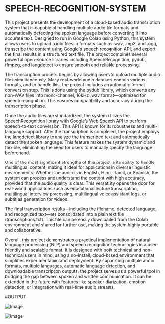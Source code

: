# SPEECH-RECOGNITION-SYSTEM

This project presents the development of a cloud-based audio transcription system that is capable of handling multiple audio file formats and automatically detecting the spoken language before converting it into accurate text. Designed to run in Google Colab using Python, this system allows users to upload audio files in formats such as .wav, .mp3, and .ogg, transcribe the content using Google's speech recognition API, and export the final results in a structured text file. The project combines several powerful open-source libraries including SpeechRecognition, pydub, ffmpeg, and langdetect to ensure smooth and reliable processing.

The transcription process begins by allowing users to upload multiple audio files simultaneously. Many real-world audio datasets contain various formats, and to handle this, the project includes an automatic format conversion step. This is done using the pydub library, which converts any non-WAV files into mono-channel, 16kHz .wav format—optimized for speech recognition. This ensures compatibility and accuracy during the transcription phase.

Once the audio files are standardized, the system utilizes the SpeechRecognition library with Google’s Web Speech API to perform speech-to-text conversion. This API is known for its robustness and multi-language support. After the transcription is completed, the project employs the langdetect library to analyze the transcribed text and automatically detect the spoken language. This feature makes the system dynamic and flexible, eliminating the need for users to manually specify the language beforehand.

One of the most significant strengths of this project is its ability to handle multilingual content, making it ideal for applications in diverse linguistic environments. Whether the audio is in English, Hindi, Tamil, or Spanish, the system can process and understand the content with high accuracy, provided that the audio quality is clear. This versatility opens the door for real-world applications such as educational lecture transcription, multilingual interview processing, multilingual voice assistant logs, or subtitles generation for videos.

The final transcription results—including the filename, detected language, and recognized text—are consolidated into a plain text file (transcriptions.txt). This file can be easily downloaded from the Colab environment and shared for further use, making the system highly portable and collaborative.

Overall, this project demonstrates a practical implementation of natural language processing (NLP) and speech recognition technologies in a user-friendly and scalable format. It is designed with both technical and non-technical users in mind, using a no-install, cloud-based environment that simplifies experimentation and deployment. By supporting multiple audio formats, multiple languages, automatic language detection, and downloadable transcription outputs, the project serves as a powerful tool in bridging the gap between spoken and written communication. It can be extended in the future with features like speaker diarization, emotion detection, or integration with real-time audio streams.

#OUTPUT

![Image](https://github.com/user-attachments/assets/45524108-34ec-47b6-a0c8-3c02f9fdee3d)

![Image](https://github.com/user-attachments/assets/94848fde-7a6e-45fc-95ea-dd00bed6a537)


